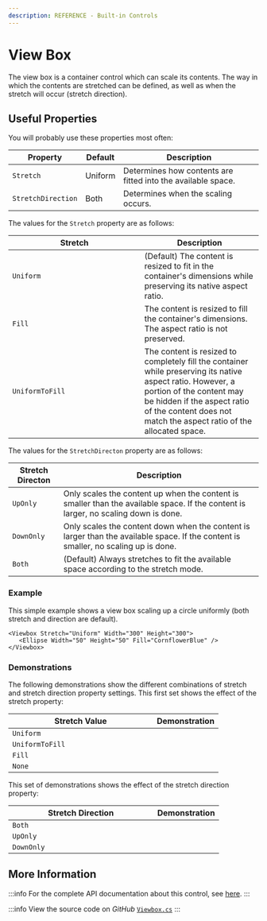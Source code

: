 ```yaml
---
description: REFERENCE - Built-in Controls
---
```


# View Box

The view box is a container control which can scale its contents. The way in which the contents are stretched can be defined, as well as when the stretch will occur (stretch direction).&#x20;

## Useful Properties

You will probably use these properties most often:

| Property           | Default | Description                                                  |
| ------------------ | ------- | ------------------------------------------------------------ |
| `Stretch`          | Uniform | Determines how contents are fitted into the available space. |
| `StretchDirection` | Both    | Determines when the  scaling occurs.                         |

The values for the `Stretch` property are as follows:

<table><thead><tr><th width="250">Stretch</th><th>Description</th></tr></thead><tbody><tr><td><code>Uniform</code></td><td>(Default) The content is resized to fit in the container's dimensions while preserving its native aspect ratio.</td></tr><tr><td><code>Fill</code></td><td>The content is resized to fill the container's dimensions. The aspect ratio is not preserved.</td></tr><tr><td><code>UniformToFill</code></td><td>The content is resized to completely fill the container while preserving its native aspect ratio. However, a portion of the content may be hidden if the aspect ratio of the content does not match the aspect ratio of the allocated space.</td></tr></tbody></table>

The values for the `StretchDirecton` property are as follows:

| Stretch Directon  | Description                                                                                                                         |
| ----------------- | ----------------------------------------------------------------------------------------------------------------------------------- |
| `UpOnly`          | Only scales the content up when the content is smaller than the available space. If the content is larger, no scaling down is done. |
| `DownOnly`        | Only scales the content down when the content is larger than the available space. If the content is smaller, no scaling up is done. |
| `Both`            | (Default) Always stretches to fit the available space according to the stretch mode.                                                |

### Example

This simple example shows a view box scaling up a circle uniformly (both stretch and direction are default).&#x20;



```markup
<Viewbox Stretch="Uniform" Width="300" Height="300">
   <Ellipse Width="50" Height="50" Fill="CornflowerBlue" />  
</Viewbox>
```


### Demonstrations

The following demonstrations show the different combinations of stretch and stretch direction property settings. This first set shows the effect of the stretch property:

<table><thead><tr><th width="275">Stretch Value</th><th>Demonstration</th></tr></thead><tbody><tr><td><code>Uniform</code></td><td><img src="../../../.gitbook/assets/scale-uniform-both.gif" alt="" data-size="original"/></td></tr><tr><td><code>UniformToFill</code></td><td><img src="../../../.gitbook/assets/scale-uniformtofill-both.gif" alt="" data-size="original"/></td></tr><tr><td><code>Fill</code></td><td><img src="../../../.gitbook/assets/scale-fill-both.gif" alt="" data-size="original"/></td></tr><tr><td><code>None</code></td><td><img src="../../../.gitbook/assets/scale-none-both.gif" alt="" data-size="original"/></td></tr></tbody></table>

This set of demonstrations shows the effect of the stretch direction property:

<table><thead><tr><th width="276">Stretch Direction</th><th>Demonstration</th></tr></thead><tbody><tr><td><code>Both</code></td><td><img src="../../../.gitbook/assets/scale-uniform-both.gif" alt=""/></td></tr><tr><td><code>UpOnly</code></td><td><img src="../../../.gitbook/assets/scale-uniform-uponly.gif" alt="" data-size="original"/></td></tr><tr><td><code>DownOnly</code></td><td><img src="../../../.gitbook/assets/scale-uniform-downonly.gif" alt=""/></td></tr></tbody></table>



## More Information

:::info
For the complete API documentation about this control, see [here](http://reference.avaloniaui.net/api/Avalonia.Controls/Viewbox/).
:::

:::info
View the source code on _GitHub_ [`Viewbox.cs`](https://github.com/AvaloniaUI/Avalonia/blob/master/src/Avalonia.Controls/Viewbox.cs)
:::
